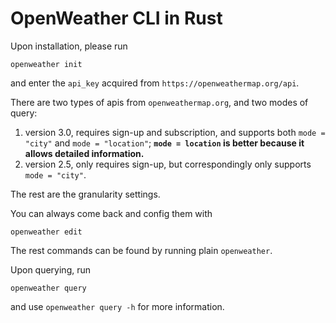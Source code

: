 # OpenWeather CLI in Rust

Upon installation, please run

```
openweather init
```

and enter the `api_key` acquired from `https://openweathermap.org/api`.

There are two types of apis from `openweathermap.org`, and two modes of query:
1. version 3.0, requires sign-up and subscription, and supports both `mode = "city"` and `mode = "location"`; **`mode = location` is better because it allows detailed information.**
2. version 2.5, only requires sign-up, but correspondingly only supports `mode = "city"`.

The rest are the granularity settings.

You can always come back and config them with

```
openweather edit
```

The rest commands can be found by running plain `openweather`.

Upon querying, run

```
openweather query
```

and use `openweather query -h` for more information.